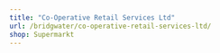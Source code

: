 ```yaml
---
title: "Co-Operative Retail Services Ltd"
url: /bridgwater/co-operative-retail-services-ltd/
shop: Supermarkt
---
```

